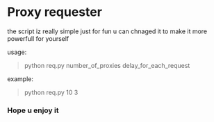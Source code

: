 # Proxy requester

the script iz really simple just for fun
u can chnaged it to make it more powerfull for yourself

usage:

> python req.py number_of_proxies delay_for_each_request

example:

> python req.py 10 3


### Hope u enjoy it
